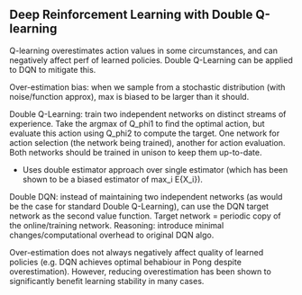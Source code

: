 ## Deep Reinforcement Learning with Double Q-learning

Q-learning overestimates action values in some circumstances, and can negatively affect perf of learned policies. Double Q-Learning can be applied to DQN to 
mitigate this.

Over-estimation bias: when we sample from a stochastic distribution (with noise/function approx), max is biased to be larger than it should.

Double Q-Learning: train two independent networks on distinct streams of experience. Take the argmax of Q_phi1 to find the optimal action, but evaluate this
action using Q_phi2 to compute the target. One network for action selection (the network being trained), another for action evaluation. Both networks should be trained
in unison to keep them up-to-date.
- Uses double estimator approach over single estimator (which has been shown to be a biased estimator of max_i E{X_i}).

Double DQN: instead of maintaining two independent networks (as would be the case for standard Double Q-Learning), can use the DQN target network as the
second value function. Target network = periodic copy of the online/training network. Reasoning: introduce minimal changes/computational overhead to original
DQN algo.

Over-estimation does not always negatively affect quality of learned policies (e.g. DQN achieves optimal behabiour in Pong despite overestimation). However, 
reducing overestimation has been shown to significantly benefit learning stability in many cases.
